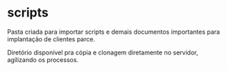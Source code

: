 # scripts

  Pasta criada para importar scripts e demais documentos importantes para implantação de clientes parce.
  
  Diretório disponível pra cópia e clonagem diretamente no servidor, agilizando os processos.
